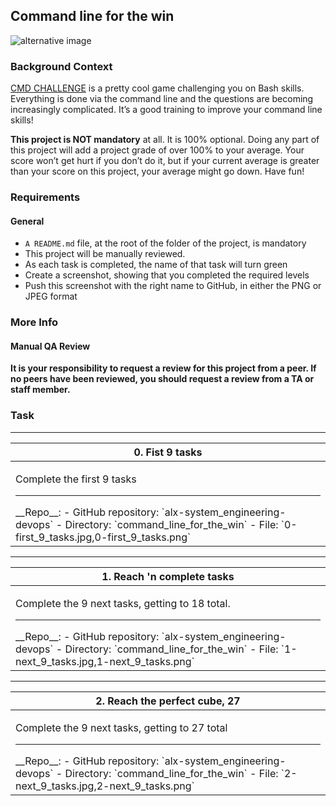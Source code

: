 ## Command line for the win
![alternative image]('https://s3.amazonaws.com/intranet-projects-files/holbertonschool-sysadmin_devops/324/06AChAO.png')
### Background Context
[CMD CHALLENGE]('https://cmdchallenge.com/') is a pretty cool game challenging you on Bash skills. Everything is done via the command line and the questions are becoming increasingly complicated. It’s a good training to improve your command line skills!

__This project is NOT mandatory__ at all. It is 100% optional. Doing any part of this project will add a project grade of over 100% to your average. Your score won’t get hurt if you don’t do it, but if your current average is greater than your score on this project, your average might go down. Have fun!

### Requirements
#### General
- `A README.md` file, at the root of the folder of the project, is mandatory
- This project will be manually reviewed.
- As each task is completed, the name of that task will turn green
- Create a screenshot, showing that you completed the required levels
- Push this screenshot with the right name to GitHub, in either the PNG or JPEG format
### More Info
#### Manual QA Review
__It is your responsibility to request a review for this project from a peer. If no peers have been reviewed, you should request a review from a TA or staff member.__
### Task
<hr>
<table>
 <thead>
  <tr>
   <th>0. Fist 9 tasks </th>
  </tr>
 </thead>
 <tbody>
  <tr>
   <td>
<p>Complete the first 9 tasks </p>
<hr>
__Repo__:
- GitHub repository: `alx-system_engineering-devops`
- Directory: `command_line_for_the_win`
- File: `0-first_9_tasks.jpg,0-first_9_tasks.png`
   </td>
  </tr>
 </tbody>
</table>

<hr>
<table>
 <thead>
  <tr>
   <th>1. Reach 'n complete tasks </th>
  </tr>
 </thead>
 <tbody>
  <tr>
   <td>
<p>Complete the 9 next tasks, getting to 18 total.</p>
<hr>
__Repo__:
- GitHub repository: `alx-system_engineering-devops`
- Directory: `command_line_for_the_win`
- File: `1-next_9_tasks.jpg,1-next_9_tasks.png`
   </td>
  </tr>
 </tbody>
</table>

<hr>
<table>
 <thead>
  <tr>
   <th>2. Reach the perfect cube, 27 </th>
  </tr>
 </thead>
 <tbody>
  <tr>
   <td>
<p> Complete the 9 next tasks, getting to 27 total</p>
<hr>
__Repo__:
- GitHub repository: `alx-system_engineering-devops`
- Directory: `command_line_for_the_win`
- File: `2-next_9_tasks.jpg,2-next_9_tasks.png`
   </td>
  </tr>
 </tbody>
</table>
